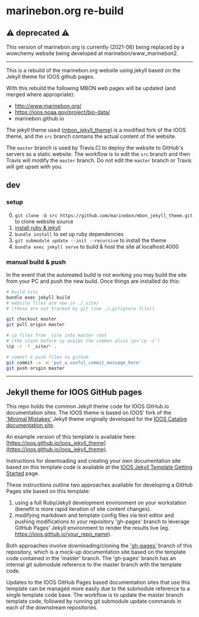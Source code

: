# marinebon.org re-build

## ⚠️ deprecated ⚠️
This version of marinebon.org is currently (2021-06) being replaced by a wowchemy website being developed at marinebon/www_marinebon2.

--------------------------------------
This is a rebuild of the marinebon.org website using jekyll based on the Jekyll theme for IOOS github pages.

With this rebuild the following MBON web pages will be updated (and merged where appropriate):
* http://www.marinebon.org/
* https://ioos.noaa.gov/project/bio-data/  
* marinebon.github.io

The jekyll theme used ([mbon_jekyll_theme](https://github.com/marinebon/mbon_jekyll_theme)) is a modified fork of the IOOS theme, and the `src` branch contains the actual content of the website.

The `master` branch is used by Travis.CI to deploy the website to GitHub's servers as a static website.
The workflow is to edit the `src` branch and then Travis will modify the `master` branch.
Do not edit the `master` branch or Travis will get upset with you.

## dev
### setup
0. `git clone -b src https://github.com/marinebon/mbon_jekyll_theme.git` to clone website source
1. [install ruby & jekyll](https://jekyllrb.com/)
2. `bundle install` to set up ruby dependencies
3. `git submodule update --init --recursive` to install the theme
3. `bundle exec jekyll serve` to build & host the site at localhost:4000

### manual build & push
In the event that the automated build is not working you may build the site from your PC and push the new build.
Once things are installed do this:

```bash
# build site
bundle exec jekyll build
# website files are now in ./_site/
# (these are not tracked by git (see ./.gitignore file))

git checkout master
git pull origin master

# cp files from _site into master root 
# (the slash before cp avoids the common alias cp='cp -i')
\cp -r -f _site/* .

# commit & push files to github
git commit -a -m 'put_a_useful_commit_message_here'
git push origin master
```

------------------------------------------------------------

## Jekyll theme for IOOS GitHub pages

This repo holds the common Jekyll theme code for IOOS GitHub.io documentation sites.  The IOOS theme is based on IOOS'
fork of the ['Minimal Mistakes'](https://github.com/mmistakes/minimal-mistakes)
Jekyll theme originally developed for the [IOOS Catalog documentation site](https://ioos.github.io/catalog/).

An example version of this template is available here: [https://ioos.github.io/ioos_jekyll_theme](https://ioos.github.io/ioos_jekyll_theme).

Instructions for downloading and creating your own documentation site based on this template code is available at the
[IOOS Jekyll Template Getting Started](https://ioos.github.io/ioos_jekyll_theme/pages/readme/) page.

These instructions outline two approaches available for developing a GitHub Pages site based on this template:

1. using a full Ruby/Jekyll development environment on your workstation (benefit is more rapid iteration of site content
  changes).
2. modifying markdown and template config files via text editor and pushing modifications to your repository 'gh-pages'
  branch to leverage GitHub Pages' Jekyll environment to render the results live (eg. https://ioos.github.io/your_repo_name).

Both approaches involve downloading/cloning the ['gh-pages'](https://github.com/ioos/ioos_jekyll_theme/tree/gh-pages)
branch of this repository, which is a mock-up documentation site based on the template code contained in the 'master' branch.
The 'gh-pages' branch has an internal git submodule reference to the master branch with the template code.

Updates to the IOOS GitHub Pages based documentation sites that use this template can be managed more easily due to the
submodule reference to a single template code base.  The workflow is to update the master branch template code,
followed by running git submodule update commands in each of the downstream repositories.
